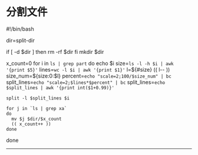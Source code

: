 # 分割文件

  #!/bin/bash

  dir=split-dir


  if [ -d $dir ]
  then
    rm -rf $dir
  fi
  mkdir $dir

  x_count=0
  for i in `ls | grep part`
  do
    echo $i
    size=`ls -l -h $i | awk '{print $5}'`
    lines=`wc -l $i | awk '{print $1}'`
    l=${#size}
    (( l-- ))
    size_num=${size:0:$l}
    percent=`echo "scale=2;100/$size_num" | bc`
    split_lines=`echo "scale=2;$lines*$percent" | bc`
    split_lines=`echo $split_lines | awk '{print int($1+0.99)}'`


    split -l $split_lines $i

    for j in `ls | grep xa`
    do
      mv $j $dir/$x_count
      (( x_count++ ))
    done
  done
  
  
  ----
